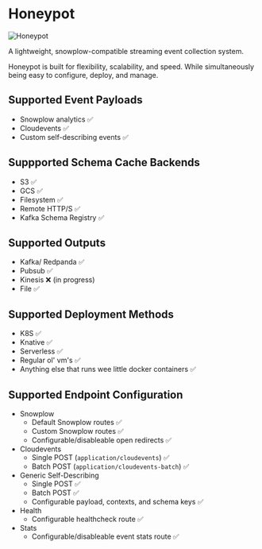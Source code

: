
# Honeypot

![Honeypot](src/honeypot.png)

A lightweight, snowplow-compatible streaming event collection system.

Honeypot is built for flexibility, scalability, and speed. While simultaneously being easy to configure, deploy, and manage.



## Supported Event Payloads

- Snowplow analytics ✅
- Cloudevents ✅
- Custom self-describing events ✅


## Suppported Schema Cache Backends

- S3 ✅
- GCS ✅
- Filesystem ✅
- Remote HTTP/S ✅
- Kafka Schema Registry ✅


## Supported Outputs

- Kafka/ Redpanda ✅
- Pubsub ✅
- Kinesis ❌ (in progress)
- File ✅


## Supported Deployment Methods

- K8S ✅
- Knative ✅
- Serverless ✅
- Regular ol' vm's ✅
- Anything else that runs wee little docker containers ✅


## Supported Endpoint Configuration

- Snowplow
    - Default Snowplow routes ✅
    - Custom Snowplow routes ✅
    - Configurable/disableable open redirects ✅
- Cloudevents
    - Single POST (`application/cloudevents`) ✅
    - Batch POST (`application/cloudevents-batch`) ✅
- Generic Self-Describing
    - Single POST ✅
    - Batch POST ✅
    - Configurable payload, contexts, and schema keys ✅
- Health
    - Configurable healthcheck route ✅
- Stats
    - Configurable/disableable event stats route ✅
